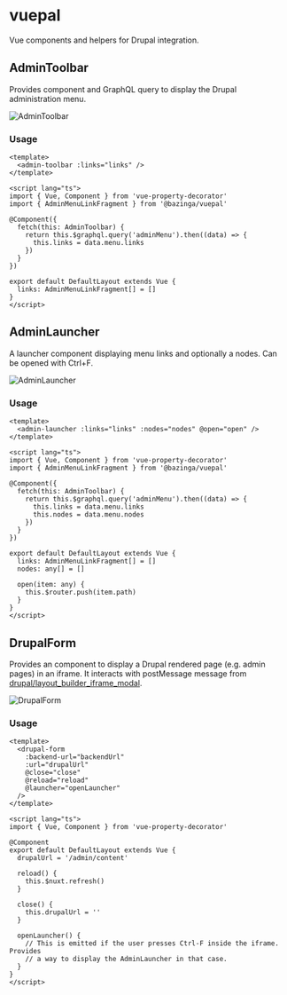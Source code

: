 # vuepal

Vue components and helpers for Drupal integration.

## AdminToolbar

Provides component and GraphQL query to display the Drupal administration menu.

![AdminToolbar](screenshots/admin-toolbar.png)

### Usage

```vue
<template>
  <admin-toolbar :links="links" />
</template>

<script lang="ts">
import { Vue, Component } from 'vue-property-decorator'
import { AdminMenuLinkFragment } from '@bazinga/vuepal'

@Component({
  fetch(this: AdminToolbar) {
    return this.$graphql.query('adminMenu').then((data) => {
      this.links = data.menu.links
    })
  }
})

export default DefaultLayout extends Vue {
  links: AdminMenuLinkFragment[] = []
}
</script>
```

## AdminLauncher

A launcher component displaying menu links and optionally a nodes. Can be opened
with Ctrl+F.

![AdminLauncher](screenshots/admin-launcher.png)

### Usage

```vue
<template>
  <admin-launcher :links="links" :nodes="nodes" @open="open" />
</template>

<script lang="ts">
import { Vue, Component } from 'vue-property-decorator'
import { AdminMenuLinkFragment } from '@bazinga/vuepal'

@Component({
  fetch(this: AdminToolbar) {
    return this.$graphql.query('adminMenu').then((data) => {
      this.links = data.menu.links
      this.nodes = data.menu.nodes
    })
  }
})

export default DefaultLayout extends Vue {
  links: AdminMenuLinkFragment[] = []
  nodes: any[] = []

  open(item: any) {
    this.$router.push(item.path)
  }
}
</script>
```

## DrupalForm

Provides an component to display a Drupal rendered page (e.g. admin pages) in an
iframe. It interacts with postMessage message from
[drupal/layout_builder_iframe_modal](https://www.drupal.org/project/layout_builder_iframe_modal).

![DrupalForm](screenshots/drupal-form.png)

### Usage

```vue
<template>
  <drupal-form
    :backend-url="backendUrl"
    :url="drupalUrl"
    @close="close"
    @reload="reload"
    @launcher="openLauncher"
  />
</template>

<script lang="ts">
import { Vue, Component } from 'vue-property-decorator'

@Component
export default DefaultLayout extends Vue {
  drupalUrl = '/admin/content'

  reload() {
    this.$nuxt.refresh()
  }

  close() {
    this.drupalUrl = ''
  }

  openLauncher() {
    // This is emitted if the user presses Ctrl-F inside the iframe.  Provides
    // a way to display the AdminLauncher in that case.
  }
}
</script>
```
